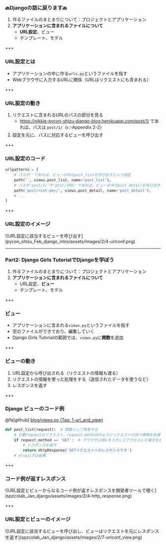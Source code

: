 ### 🔙Djangoの話に戻ります🔙

1. 作るファイルのまとまりについて：プロジェクトとアプリケーション
2. **アプリケーションに含まれるファイルについて**
    - **URL設定**、ビュー
    - テンプレート、モデル

+++

### URL設定とは

- アプリケーションの中に作る`urls.py`というファイルを指す
- Webブラウザに入力するURLに関係（URLはリクエストにも含まれる）

+++

### URL設定の動き

1. リクエストに含まれるURLのパスの部分を見る
    - https://nikkie-pycon-shizu-django-blog.herokuapp.com/post/1/ であれば、パスは `post/1/`（👉Appendix 2-2）
2. 設定を元に、パスに対応するビューを呼び出す

+++

### URL設定のコード

```python
urlpatterns = [
    # パスが''であれば、ビューの中のpost_listを呼び出すという設定
    path('', views.post_list, name='post_list'),
    # パスが'post/1/'や'post/108/'であれば、ビューの中のpost_detailを呼び出すという設定
    path('post/<int:pk>/', views.post_detail, name='post_detail'),
    # ...
]
```

+++

### URL設定のイメージ

<span class="eighty-percent-img">
![URL設定に該当するビューを呼び出す](pycon_shizu_Feb_django_intro/assets/images/2/4-urlconf.png)
</span>

---

### Part2: Django Girls TutorialでDjangoを学ぼう

1. 作るファイルのまとまりについて：プロジェクトとアプリケーション
2. **アプリケーションに含まれるファイルについて**
    - URL設定、**ビュー**
    - テンプレート、モデル

+++

### ビュー

- アプリケーションに含まれる`views.py`というファイルを指す
- 空のファイルができており、編集していく
- Django Girls Tutorialの範囲では、`views.py`に**関数**を追加

+++

### ビューの動き

1. URL設定から呼び出される（リクエストの情報も渡る）
2. リクエストの情報を使った処理をする（送信されたデータを使うなど）
3. レスポンスを返す

+++

### Django ビューのコード例

@fa[github] [blog/views.py (Tag: 1-url_and_view)](https://github.com/ftnext/explain-how-django-works-for-beginner/blob/8f1eaa0856cbfb499d05fdcdb2adb4fb997665ea/blog/views.py)

```python
def post_list(request):  # 関数として用意する
    # 引数requestはリクエスト。request.methodのようにリクエストの持つ情報を処理で使える
    if request.method == 'GET':  # ブラウザにURLを入力してアクセスした場合を表す
        # レスポンスを返す
        return HttpResponse('GETリクエストへのレスポンスです')
    # else以下は省略
```

+++

### コード例が返すレスポンス

<span class="sixty-percent-img">
![URL設定とビューからなるコード例が返すレスポンスを開発者ツールで覗く](spzcolab_Jan_django/assets/images/2/4-http_response.png)
</span>

+++

### URL設定とビューのイメージ

<span class="eighty-percent-img">
![URL設定に該当するビューを呼び出し、ビューはリクエストを元にレスポンスを返す](spzcolab_Jan_django/assets/images/2/7-urlconf_view.png)
</span>
